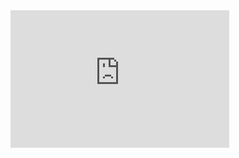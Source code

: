 <iframe src='https://tradingeconomics.com/embed/?s=necpiyoy&v=202411120547V20230410&h=220&w=350&ref=/netherlands/inflation-cpi&type=column&d1=2023-11-01&d2=2024-10-31' height='220' width='350'  frameborder='0' scrolling='no'></iframe>
